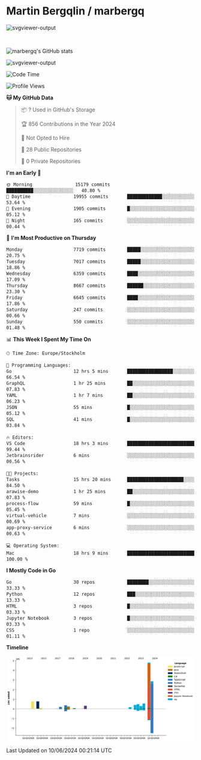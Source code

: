# Martin Bergqlin / marbergq

![svgviewer-output](https://user-images.githubusercontent.com/2405410/206014777-22d41ecb-c24f-421d-b7d9-bba2cb5bb0de.svg)

<br>

<!--- [![Martin's Week](https://github-readme-stats.vercel.app/api/wakatime?username=marbergq&theme=dark)](https://github.com/anuraghazra/github-readme-stats) -->

![marbergq's GitHub stats](https://github-readme-stats.vercel.app/api?username=marbergq&count_private=true&show_icons=true)

![svgviewer-output](https://wakatime.com/badge/user/3f0a2069-6683-4e19-9a4a-7d21ea815067.svg)

<!--START_SECTION:waka-->
![Code Time](http://img.shields.io/badge/Code%20Time-4%2C127%20hrs%2046%20mins-blue)

![Profile Views](http://img.shields.io/badge/Profile%20Views-0-blue)

**🐱 My GitHub Data** 

> 📦 ? Used in GitHub's Storage 
 > 
> 🏆 856 Contributions in the Year 2024
 > 
> 🚫 Not Opted to Hire
 > 
> 📜 28 Public Repositories 
 > 
> 🔑 0 Private Repositories 
 > 
**I'm an Early 🐤** 

```text
🌞 Morning                15179 commits       ██████████░░░░░░░░░░░░░░░   40.80 % 
🌆 Daytime                19955 commits       █████████████░░░░░░░░░░░░   53.64 % 
🌃 Evening                1905 commits        █░░░░░░░░░░░░░░░░░░░░░░░░   05.12 % 
🌙 Night                  165 commits         ░░░░░░░░░░░░░░░░░░░░░░░░░   00.44 % 
```
📅 **I'm Most Productive on Thursday** 

```text
Monday                   7719 commits        █████░░░░░░░░░░░░░░░░░░░░   20.75 % 
Tuesday                  7017 commits        █████░░░░░░░░░░░░░░░░░░░░   18.86 % 
Wednesday                6359 commits        ████░░░░░░░░░░░░░░░░░░░░░   17.09 % 
Thursday                 8667 commits        ██████░░░░░░░░░░░░░░░░░░░   23.30 % 
Friday                   6645 commits        ████░░░░░░░░░░░░░░░░░░░░░   17.86 % 
Saturday                 247 commits         ░░░░░░░░░░░░░░░░░░░░░░░░░   00.66 % 
Sunday                   550 commits         ░░░░░░░░░░░░░░░░░░░░░░░░░   01.48 % 
```


📊 **This Week I Spent My Time On** 

```text
🕑︎ Time Zone: Europe/Stockholm

💬 Programming Languages: 
Go                       12 hrs 5 mins       █████████████████░░░░░░░░   66.54 % 
GraphQL                  1 hr 25 mins        ██░░░░░░░░░░░░░░░░░░░░░░░   07.83 % 
YAML                     1 hr 7 mins         ██░░░░░░░░░░░░░░░░░░░░░░░   06.23 % 
JSON                     55 mins             █░░░░░░░░░░░░░░░░░░░░░░░░   05.12 % 
SQL                      41 mins             █░░░░░░░░░░░░░░░░░░░░░░░░   03.84 % 

🔥 Editors: 
VS Code                  18 hrs 3 mins       █████████████████████████   99.44 % 
Jetbrainsrider           6 mins              ░░░░░░░░░░░░░░░░░░░░░░░░░   00.56 % 

🐱‍💻 Projects: 
Tasks                    15 hrs 20 mins      █████████████████████░░░░   84.50 % 
arawise-demo             1 hr 25 mins        ██░░░░░░░░░░░░░░░░░░░░░░░   07.83 % 
process-flow             59 mins             █░░░░░░░░░░░░░░░░░░░░░░░░   05.45 % 
virtual-vehicle          7 mins              ░░░░░░░░░░░░░░░░░░░░░░░░░   00.69 % 
app-proxy-service        6 mins              ░░░░░░░░░░░░░░░░░░░░░░░░░   00.63 % 

💻 Operating System: 
Mac                      18 hrs 9 mins       █████████████████████████   100.00 % 
```

**I Mostly Code in Go** 

```text
Go                       30 repos            ████████░░░░░░░░░░░░░░░░░   33.33 % 
Python                   12 repos            ███░░░░░░░░░░░░░░░░░░░░░░   13.33 % 
HTML                     3 repos             █░░░░░░░░░░░░░░░░░░░░░░░░   03.33 % 
Jupyter Notebook         3 repos             █░░░░░░░░░░░░░░░░░░░░░░░░   03.33 % 
CSS                      1 repo              ░░░░░░░░░░░░░░░░░░░░░░░░░   01.11 % 
```



**Timeline**

![Lines of Code chart](https://raw.githubusercontent.com/marbergq/marbergq/main/assets/bar_graph.png)


 Last Updated on 10/06/2024 00:21:14 UTC
<!--END_SECTION:waka-->
